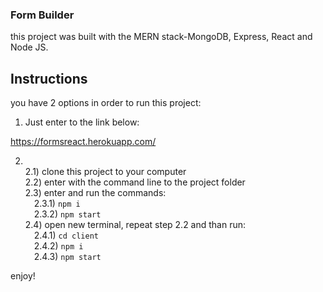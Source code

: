 ### Form Builder

this project was built with the MERN stack-MongoDB, Express, React and Node JS.

## Instructions

you have 2 options in order to run this project:

1. Just enter to the link below:

https://formsreact.herokuapp.com/

2. <br /> 2.1) clone this project to your computer
   <br />
   2.2) enter with the command line to the project folder<br />
   2.3) enter and run the commands:<br />
   &emsp;2.3.1) `npm i`<br />
   &emsp;2.3.2) `npm start`<br />
   2.4) open new terminal, repeat step 2.2 and than run:<br />
   &emsp;2.4.1) `cd client`<br />
   &emsp;2.4.2) `npm i`<br />
   &emsp;2.4.3) `npm start`<br />

enjoy!
